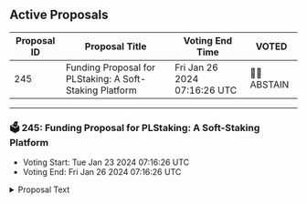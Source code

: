 ## Active Proposals

| Proposal ID | Proposal Title | Voting End Time | VOTED |
|-------------|----------------|-----------------|-------|
| 245 | Funding Proposal for PLStaking: A Soft-Staking Platform | Fri Jan 26 2024 07:16:26 UTC | 🤷‍♂️ ABSTAIN |

---

### 🗳 245: Funding Proposal for PLStaking: A Soft-Staking Platform
- Voting Start: Tue Jan 23 2024 07:16:26 UTC
- Voting End: Fri Jan 26 2024 07:16:26 UTC

<details>
<summary>Proposal Text</summary>
 
Note: The previous proposal was lacking the funding amount and we had to create a new one. Please disregard the previous proposal.nnThis proposal stands for funding ($6500 in $STARS) PLStaking: A Soft-Staking Platform.nnIntroductionnnThe Stargaze community is at a crossroads, where the development of soft-staking platforms is hindered by inherent limitations. We propose a decentralized platform, focused exclusively on soft-staking, to empower creators and collectors in the Stargaze ecosystem. In addition, we believe that the competition we will bring will improve all platforms.nCurrent Challenges:nnConflicts of InterestnnIssue: Projects tied to soft-staking platforms have divergent interests, causing delays.nImpact: Even minor features take weeks to implement, hindering platform evolution.nnBudget LimitationnnIssue: Most projects lack the funds for sustained blockchain development.nImpact: This leads to compromised security and code quality, impacting overall platform health.nnProposed SolutionnDecentralized Soft-Staking PlatformnObjective: Create a community-centric platform, dedicated to soft-staking within the Stargaze ecosystem.nnFunding:nnManaged by a DAO, ensuring transparency and community involvement.nnDAO Members:nnBernynnborderlessnnCosmos KiwisnnLe ThangnnVicnnPrimusCryptusnnTimiusnnnDAO Link: https://daodao.zone/dao/stars1wtpm5qe7v027plfg8lad98xf02kqd03we6l2400ser5qnltplngq82ef3e/homennPurpose: Serve as a gateway for enthusiastic collectors in Stargaze, lacking resources for utility provision.nRoadmap and PlansnAt PLStaking, our guiding principle is rooted in the “S” of the S.O.L.I.D Principles—specifically, the “Single Responsibility Principle.” We firmly believe that decentralized applications (dApps) should serve the purpose for which they are created. Our focus lies in crafting a soft-staking platform that caters to everyone, and we are genuinely passionate about the work we’re engaged in. nnOur commitment is clear: nnto excel in what we do best.We aspire to be unparalleled in the realm of soft-staking platforms. Our dedication is solely directed towards perfecting what we are currently developing—no more, no less. Our objective is to continually enhance the platform until it reaches its limits, ensuring a comprehensive experience for everyone involved.In straightforward terms:You will only encounter features directly related to soft-staking on PLStaking.Your vote for a soft-staking site is a commitment that we wholeheartedly stand by.Anything unrelated to soft-staking will not find a place within PLStaking.To preview our progress and experience what we’ve accomplished thus far, visit:nnhttps://www.plstaking.com/PLStakingnnDEMO Introduction video:nnhttps://www.youtube.com/watch?v=WYCI-ye_BCUnnWhat we have done with limited fund:nn✅Google sign in/outnn✅Add/remove wallet securelynn✅Staking all owned nfts with 1 click (excluding on listed nfts)nn✅Create/edit project (only admins can create/edit projects)nn✅Create/update collections (project owner or admin can modify)nn✅Approve collectionsnn✅View featured projectsnn✅View personal projectsnn✅Desktop/mobile responsive UInn✅Support for more walletsnn✅Trait-Based Stakingnn✅Creators are able to send tokens with profile IDsnn✅Create/Login accounts with walletsnn✅Rafflesnn✅MarketplacennTo-do:nn🔘Rarity-Based Stakingnn🔘Exchange between different project tokensnn🔘Auctionnn🔘Questsnn🔘Relationships between project generationsnn🔘Support for other walletsnn🔘Support for other chains on the Cosmos and out of CosmosnnFunding RequestnnAmount: $6500 in $STARS.nnUsage: Exclusively for blockchain developer fees, and server/domain/database costs.nnFunds will be received and managed by PLStaking DAO.nnCommonwealth link: https://commonwealth.im/stargaze/discussion/14810-funding-request-plstaking-softstaking-platformnnBy voting YES: Support the creation of an independent, community-focused platform.nnBy voting NO: Oppose the development of a dedicated platform for the Stargaze community.
</details>
